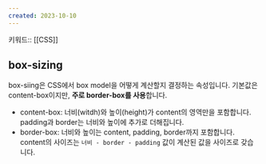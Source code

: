 ```yaml
---
created: 2023-10-10
---
```

키워드:: [[CSS]]

## box-sizing

box-siing은 CSS에서 box model을 어떻게 계산할지 결정하는 속성입니다. 기본값은 content-box이지만, **주로 border-box를 사용**합니다.

- content-box: 너비(witdh)와 높이(height)가 content의 영역만을 포함합니다. padding과 border는 너비와 높이에 추가로 더해집니다.
- border-box: 너비와 높이는 content, padding, border까지 포함합니다. content의 사이즈는 `너비 - border - padding` 값이 계산된 값을 사이즈로 갖습니다.